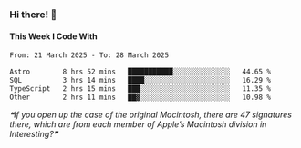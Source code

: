 ### Hi there! 👋

#### This Week I Code With
<!--START_SECTION:waka-->

```txt
From: 21 March 2025 - To: 28 March 2025

Astro        8 hrs 52 mins   ███████████░░░░░░░░░░░░░░   44.65 %
SQL          3 hrs 14 mins   ████░░░░░░░░░░░░░░░░░░░░░   16.29 %
TypeScript   2 hrs 15 mins   ███░░░░░░░░░░░░░░░░░░░░░░   11.35 %
Other        2 hrs 11 mins   ██▓░░░░░░░░░░░░░░░░░░░░░░   10.98 %
```

<!--END_SECTION:waka-->

<!--STARTS_HERE_QUOTE_README-->
<i>❝If you open up the case of the original Macintosh, there are 47 signatures there, which are from each member of Apple’s Macintosh division in Interesting?❞</i>
<!--ENDS_HERE_QUOTE_README-->
